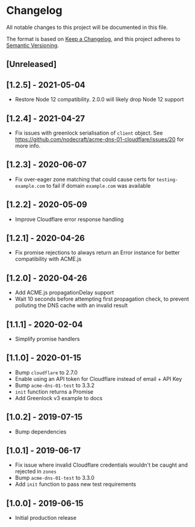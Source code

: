 # Changelog
All notable changes to this project will be documented in this file.

The format is based on [Keep a Changelog](https://keepachangelog.com/en/1.0.0/),
and this project adheres to [Semantic Versioning](https://semver.org/spec/v2.0.0.html).

## [Unreleased]

## [1.2.5] - 2021-05-04
- Restore Node 12 compatibility. 2.0.0 will likely drop Node 12 support

## [1.2.4] - 2021-04-27
- Fix issues with greenlock serialisation of `client` object. See https://github.com/nodecraft/acme-dns-01-cloudflare/issues/20 for more info.

## [1.2.3] - 2020-06-07
- Fix over-eager zone matching that could cause certs for `testing-example.com` to fail if domain `example.com` was available

## [1.2.2] - 2020-05-09
- Improve Cloudflare error response handling

## [1.2.1] - 2020-04-26
- Fix promise rejections to always return an Error instance for better compatibility with ACME.js

## [1.2.0] - 2020-04-26
- Add ACME.js propagationDelay support
- Wait 10 seconds before attempting first propagation check, to prevent polluting the DNS cache with an invalid result

## [1.1.1] - 2020-02-04
- Simplify promise handlers

## [1.1.0] - 2020-01-15
- Bump `cloudflare` to 2.7.0
- Enable using an API token for Cloudflare instead of email + API Key
- Bump `acme-dns-01-test` to 3.3.2
- `init` function returns a Promise
- Add Greenlock v3 example to docs

## [1.0.2] - 2019-07-15
- Bump dependencies

## [1.0.1] - 2019-06-17
- Fix issue where invalid Cloudflare credentials wouldn't be caught and rejected in `zones`
- Bump `acme-dns-01-test` to 3.3.0
- Add `init` function to pass new test requirements

## [1.0.0] - 2019-06-15
- Initial production release
